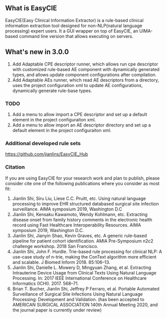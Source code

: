## What is EasyCIE
EasyCIE(Easy Clinical Information Extractor) is a rule-based clinical information extraction tool designed for non-NLP(natural language processing) expert users. It a GUI wrapper on top of EasyCIE, an UIMA-based command line version that allows executing on servers.

## What's new in 3.0.0
1. Add Adaptable CPE descriptor runner, which allows run cpe descriptor with customized rule-based AE component with dynamically generated types, and allows update component configurations after compilation.
2. Add Adaptable AEs runner, which read AE descriptors from a directory, uses the project configuration xml to update AE configurations, dynamically generate rule-base types.


### TODO
1. Add a menu to allow import a CPE descriptor and set up a default element in the project configuraiton xml.
1. Add a menu to allow import an AE descriptor directory and set up a default element in the project configuraiton xml.

### Additional developed rule sets
https://github.com/jianlins/EasyCIE_Hub

### Citation
If you are using EasyCIE for your research work and plan to publish, please consider cite one of the following publications where you consider as most fit:
1.	Jianlin Shi, Siru Liu, Liese C.C. Pruitt, etc. Using natural language processing to improve EHR structured databased surgical site infection surveillance. AIMA symposium 2019, Washington D.C
2.	Jianlin Shi, Kensaku Kawamoto, Wendy Kohlmann, etc. Extracting disease onset from family history comments in the electronic health record using Fast Healthcare Interoperability Resources. AIMA symposium 2019, Washington D.C.
3. Jianlin Shi, Jianyin Shao, Kevin Graves, etc. A generic rule-based pipeline for patient cohort identification. AMIA Pre-Symposium n2c2 challenge workshop. 2018 San Francisco.
4. Jianlin Shi, John F. Hurdle. Trie-based rule processing for clinical NLP: A use-case study of n-trie, making the ConText algorithm more efficient and scalable. J Biomed Inform 2018. 85:106–13. 
5. Jianlin Shi, Danielle L. Mowery D, Mingyuan Zhang, et al. Extracting Intrauterine Device Usage from Clinical Texts Using Natural Language Processing. In: 2017 IEEE International Conference on Healthcare Informatics (ICHI). 2017. 568–71.
6. Brian T. Bucher, Jianlin Shi, Jeffrey P Ferraro, et al. Portable Automated Surveillance of Surgical Site Infections Using Natural Language Processing: Development and Validation. (has been accepted to AMERICAN SURGICAL ASSOCIATION 140th Annual Meeting 2020, and the journal paper is currently under review)

